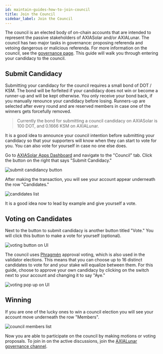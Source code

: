 ```yaml
---
id: maintain-guides-how-to-join-council
title: Join the Council
sidebar_label: Join the Council
---
```


The council is an elected body of on-chain accounts that are intended to represent the passive stakeholders of AXIASolar and/or AXIALunar. The council has two major tasks in governance: proposing referenda and vetoing dangerous or malicious referenda. For more information on the council, see the [governance page](learn-governance#council). This guide will walk you through entering your candidacy to the council.

## Submit Candidacy

Submitting your candidacy for the council requires a small bond of DOT / KSM. The bond will be forfeited if your candidacy does not win or become a runner-up and will be kept otherwise. You only receive your bond back, if you manually renounce your candidacy before losing. Runners-up are selected after every round and are reserved members in case one of the winners gets forcefully removed.

> Currently the bond for submitting a council candidacy on AXIASolar is 100 DOT, and 0.1666 KSM on AXIALunar.

It is a good idea to announce your council intention before submitting your candidacy so that your supporters will know when they can start to vote for you. You can also vote for yourself in case no one else does.

Go to [AXIASolar Apps Dashboard](https://axiasolar.js.org/apps) and navigate to the "Council" tab. Click the button on the right that says "Submit Candidacy."

![submit candidancy button](assets/council/axiasolarjs_submit_candidancy.png)

After making the transaction, you will see your account appear underneath the row "Candidates."

![candidates list](assets/council/axiasolarjs_candidates.png)

It is a good idea now to lead by example and give yourself a vote.

## Voting on Candidates

Next to the button to submit candidacy is another button titled "Vote." You will click this button to make a vote for yourself (optional).

![voting button on UI](assets/council/axiasolarjs_vote_button.png)

The council uses [Phragmén](learn-phragmen) approval voting, which is also used in the validator elections. This means that you can choose up to 16 distinct candidates to vote for and your stake will equalize between them. For this guide, choose to approve your own candidacy by clicking on the switch next to your account and changing it to say "Aye."

![voting pop up on UI](assets/council/axiasolarjs_voting.png)

## Winning

If you are one of the lucky ones to win a council election you will see your account move underneath the row "Members".

![council members list](assets/council/axiasolarjs_council_members.png)

Now you are able to participate on the council by making motions or voting proposals. To join in on the active discussions, join the [AXIALunar governance channel](https://matrix.to/#/!QXMnIJzxlnVrvRzhUA:matrix.parity.io?via=matrix.parity.io&via=matrix.org&via=web3.foundation).
